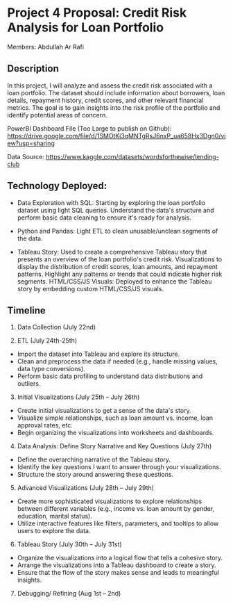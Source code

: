 # Project 4 Proposal: Credit Risk Analysis for Loan Portfolio 

Members: Abdullah Ar Rafi
## Description
In this project, I will analyze and assess the credit risk associated with a loan portfolio. The dataset should include information about borrowers, loan details, repayment history, credit scores, and other relevant financial metrics. The goal is to gain insights into the risk profile of the portfolio and identify potential areas of concern.

PowerBI Dashboard File (Too Large to publish on Github): https://drive.google.com/file/d/1SMOtKj3qMNTgRsJ6nxP_ua658Hx3Dgn0/view?usp=sharing

Data Source: https://www.kaggle.com/datasets/wordsforthewise/lending-club 

## Technology Deployed:

- Data Exploration with SQL: Starting by exploring the loan portfolio dataset using light SQL queries. Understand the data's structure and perform basic data cleaning to ensure it's ready for analysis.

- Python and Pandas: Light ETL to clean unusable/unclean segments of the data.  

- Tableau Story: Used to create a comprehensive Tableau story that presents an overview of the loan portfolio's credit risk. Visualizations to display the distribution of credit scores, loan amounts, and repayment patterns. Highlight any patterns or trends that could indicate higher risk segments.
HTML/CSS/JS Visuals: Deployed to enhance the Tableau story by embedding custom HTML/CSS/JS visuals. 

## Timeline
1.	Data Collection (July 22nd)

2.	ETL (July 24th-25th) 
- Import the dataset into Tableau and explore its structure.
- Clean and preprocess the data if needed (e.g., handle missing values, data type conversions).
- Perform basic data profiling to understand data distributions and outliers.

3.	Initial Visualizations (July 25th – July 26th)
- Create initial visualizations to get a sense of the data's story.
- Visualize simple relationships, such as loan amount vs. income, loan approval rates, etc.
- Begin organizing the visualizations into worksheets and dashboards.

4.	Data Analysis: Define Story Narrative and Key Questions (July 27th)
- Define the overarching narrative of the Tableau story.
- Identify the key questions I want to answer through your visualizations.
- Structure the story around answering these questions.

5.	Advanced Visualizations (July 28th – July 29th)
- Create more sophisticated visualizations to explore relationships between different variables (e.g., income vs. loan amount by gender, education, marital status).
- Utilize interactive features like filters, parameters, and tooltips to allow users to explore the data.

6.	Tableau Story (July 30th – July 31st) 
- Organize the visualizations into a logical flow that tells a cohesive story.
- Arrange the visualizations into a Tableau dashboard to create a story.
- Ensure that the flow of the story makes sense and leads to meaningful insights.

7.	Debugging/ Refining (Aug 1st – 2nd)
